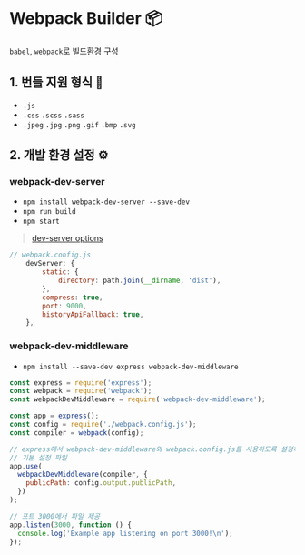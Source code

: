 # Webpack Builder 📦
`babel`, `webpack`로 빌드환경 구성

## 1. 번들 지원 형식 💾
- `.js`
- `.css` `.scss` `.sass`
- `.jpeg` `.jpg` `.png` `.gif` `.bmp` `.svg`


## 2. 개발 환경 설정 ⚙️ 

### webpack-dev-server
- `npm install webpack-dev-server --save-dev`
- `npm run build` 
- `npm start`

>[dev-server options](https://webpack.js.org/configuration/dev-server/)
```javascript
// webpack.config.js
	devServer: {
		static: {
			directory: path.join(__dirname, 'dist'),
		},
		compress: true,
		port: 9000,
		historyApiFallback: true,
	},
```

### webpack-dev-middleware
- `npm install --save-dev express webpack-dev-middleware
`
```javascript
const express = require('express');
const webpack = require('webpack');
const webpackDevMiddleware = require('webpack-dev-middleware');

const app = express();
const config = require('./webpack.config.js');
const compiler = webpack(config);

// express에서 webpack-dev-middleware와 webpack.config.js를 사용하도록 설정하세요.
// 기본 설정 파일
app.use(
  webpackDevMiddleware(compiler, {
    publicPath: config.output.publicPath,
  })
);

// 포트 3000에서 파일 제공
app.listen(3000, function () {
  console.log('Example app listening on port 3000!\n');
});
```